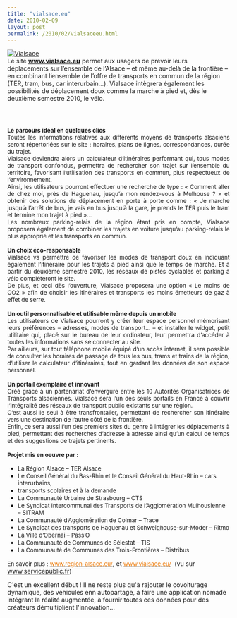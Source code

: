 ```yaml
---
title: "vialsace.eu"
date: 2010-02-09
layout: post
permalink: /2010/02/vialsaceeu.html
---
```


<p><a href="/wp-content/uploads/sites/6/old/6a0120a66d2ad4970b0120a87c1c7e970b-pi.gif"><img alt="Vialsace" border="0" class="asset asset-image at-xid-6a0120a66d2ad4970b0120a87c1c7e970b " src="/wp-content/uploads/sites/6/old/6a0120a66d2ad4970b0120a87c1c7e970b-pi.gif" title="Vialsace" /></a> <br />Le site <strong><span style="text-decoration: underline"><a href="http://www.vialsace.eu" target="_blank">www.vialsace.eu</a></span></strong> permet aux usagers de prévoir leurs déplacements sur l’ensemble de l’Alsace – et même au-delà de la frontière – en combinant l’ensemble de l’offre de transports en commun de la région (TER, tram, bus, car interurbain…). Vialsace intègrera également les possibilités de déplacement doux comme la marche à pied et, dès le deuxième semestre 2010, le vélo.<br /></p> <h1></h1> <div><br /></div> <div align="justify" class="texte"><font size="2"><strong>Le parcours idéal en quelques clics<br /></strong></font></div> <div align="justify" class="texte"><font size="2">Toutes les informations relatives aux différents moyens de transports alsaciens seront répertoriées sur le site : horaires, plans de lignes, correspondances, durée du trajet. <br /></font></div> <div align="justify" class="texte"><font size="2">Vialsace deviendra alors un calculateur d’itinéraires performant qui, tous modes de transport confondus, permettra de rechercher son trajet sur l’ensemble du territoire, favorisant l’utilisation des transports en commun, plus respectueux de l’environnement.</font></div> <div align="justify" class="texte"><font size="2"></font></div>   <!--more-->  <div align="justify" class="texte"><font size="2">Ainsi, les utilisateurs pourront effectuer une recherche de type : « Comment aller de chez moi, près de Haguenau, jusqu’à mon rendez-vous à Mulhouse ? » et obtenir des solutions de déplacement en porte à porte comme : « Je marche jusqu’à l’arrêt de bus, je vais en bus jusqu’à la gare, je prends le TER puis le tram et termine mon trajet à pied »…<br /></font></div> <div align="justify" class="texte"><font size="2">Les nombreux parking-relais de la région étant pris en compte, Vialsace proposera également de combiner les trajets en voiture jusqu’au parking-relais le plus approprié et les transports en commun.</font></div> <div align="justify" class="texte"><font size="2"><br /></font></div> <div align="justify" class="texte"><font size="2"><strong>Un choix éco-responsable</strong></font></div> <div align="justify" class="texte"><font size="2"></font></div> <div align="justify" class="texte"><font size="2">Vialsace va permettre de favoriser les modes de transport doux en indiquant également l’itinéraire pour les trajets à pied ainsi que le temps de marche. Et à partir du deuxième semestre 2010, les réseaux de pistes cyclables et parking à vélo compléteront le site.</font></div> <div align="justify" class="texte"><font size="2"></font></div> <div align="justify" class="texte"><font size="2">De plus, et ceci dès l’ouverture, Vialsace proposera une option « Le moins de CO2 » afin de choisir les itinéraires et transports les moins émetteurs de gaz à effet de serre.</font></div> <div align="justify" class="texte"><font size="2"><br /></font></div> <div align="justify" class="texte"><font size="2"><strong>Un outil personnalisable et utilisable même depuis un mobile</strong></font></div> <div align="justify" class="texte"><font size="2"></font></div> <div align="justify" class="texte"><font size="2">Les utilisateurs de Vialsace pourront y créer leur espace personnel mémorisant leurs préférences – adresses, modes de transport… – et installer le widget, petit utilitaire qui, placé sur le bureau de leur ordinateur, leur permettra d’accéder à toutes les informations sans se connecter au site.<br /></font></div> <div align="justify" class="texte"><font size="2">Par ailleurs, sur tout téléphone mobile équipé d’un accès internet, il sera possible de consulter les horaires de passage de tous les bus, trams et trains de la région, d’utiliser le calculateur d’itinéraires, tout en gardant les données de son espace personnel.</font></div> <div align="justify" class="texte"><font size="2"><br /></font></div> <div align="justify" class="texte"><font size="2"><strong>Un portail exemplaire et innovant<br /></strong></font></div> <div align="justify" class="texte"><font size="2">Créé grâce à un partenariat d’envergure entre les 10 Autorités Organisatrices de Transports alsaciennes, Vialsace sera l’un des seuls portails en France à couvrir l’intégralité des réseaux de transport public existants sur une région.<br /></font></div> <div align="justify" class="texte"><font size="2">C’est aussi le seul à être transfrontalier, permettant de rechercher son itinéraire vers une destination de l’autre côté de la frontière.<br /></font></div> <div align="justify" class="texte"><font size="2">Enfin, ce sera aussi l’un des premiers sites du genre à intégrer les déplacements à pied, permettant des recherches d’adresse à adresse ainsi qu’un calcul de temps et des suggestions de trajets pertinents.</font></div> <div align="justify" class="texte"><font size="2"><br /></font></div> <div align="justify" class="texte"><font size="2"><strong>Projet mis en oeuvre par :</strong></font></div> <div class="texte"> <ul> <li> <div><font size="2">La Région Alsace – TER Alsace</font></div> <li> <div><font size="2">Le Conseil Général du Bas-Rhin et le Conseil Général du Haut-Rhin – cars interurbains,</font></div> <li> <div><font size="2">transports scolaires et à la demande</font></div> <li> <div><font size="2">La Communauté Urbaine de Strasbourg – CTS</font></div> <li> <div><font size="2">Le Syndicat Intercommunal des Transports de l’Agglomération Mulhousienne – SITRAM</font></div> <li> <div><font size="2">La Communauté d’Agglomération de Colmar – Trace</font></div> <li> <div><font size="2">Le Syndicat des transports de Haguenau et Schweighouse-sur-Moder – Ritmo</font></div> <li> <div><font size="2">La Ville d’Obernai – Pass’O</font></div> <li> <div><font size="2">La Communauté de Communes de Sélestat – TIS</font></div> <li> <div><font size="2">La Communauté de Communes des Trois-Frontières – Distribus</font></div></li> </li> </li> </li> </li> </li> </li> </li> </li> </li> </ul> </div> <div><font size="2">En savoir plus : </font><a href="http://www.region-alsace.eu/"><font color="#ec7703" size="2">www.region-alsace.eu/</font></a>, et<font size="2"> </font><a href="http://www.vialsace.eu/"><font color="#ec7703" size="2">www.vialsace.eu/</font></a>  (vu sur <a href="http://www.servicepublic.fr">www.servicepublic.fr</a>)</div> <p>C'est un excellent début ! Il ne reste plus qu'à rajouter le covoiturage dynamique, des véhicules enn autopartage, à faire une application nomade intégrant la réalité augmentée, à fournir toutes ces données pour des créateurs démultiplient l'innovation...<br /></p>
